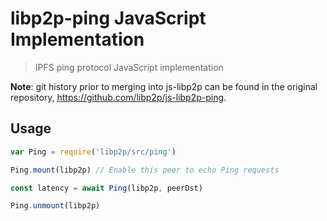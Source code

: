 libp2p-ping JavaScript Implementation
=====================================

> IPFS ping protocol JavaScript implementation

**Note**: git history prior to merging into js-libp2p can be found in the original repository, https://github.com/libp2p/js-libp2p-ping.

## Usage

```javascript
var Ping = require('libp2p/src/ping')

Ping.mount(libp2p) // Enable this peer to echo Ping requests

const latency = await Ping(libp2p, peerDst)

Ping.unmount(libp2p)
```
